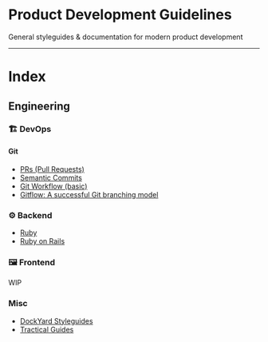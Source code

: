 # Product Development Guidelines

General styleguides &amp; documentation for modern product development

---

# Index

## Engineering

### 🏗 DevOps

#### Git

- [PRs (Pull Requests)](engineering/git/PRs.md)
- [Semantic Commits](engineering/git/commits.md)
- [Git Workflow (basic)](https://github.com/benoror/guides/blob/master/git/workflow.md)
- [Gitflow: A successful Git branching model](https://nvie.com/posts/a-successful-git-branching-model/)

### ⚙️ Backend

- [Ruby](https://github.com/DockYard/styleguides/blob/master/engineering/ruby.md)
- [Ruby on Rails](https://github.com/DockYard/styleguides/blob/master/engineering/rails.md)

### 🖼 Frontend

WIP

### Misc

- [DockYard Styleguides](https://github.com/DockYard/styleguides)
- [Tractical Guides](https://github.com/benoror/guides)
